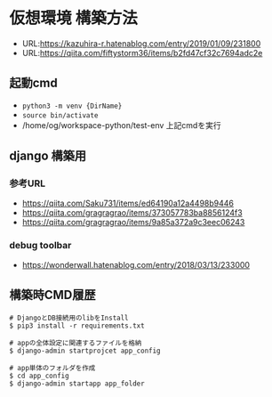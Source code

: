 # 仮想環境 構築方法
- URL:https://kazuhira-r.hatenablog.com/entry/2019/01/09/231800
- URL:https://qiita.com/fiftystorm36/items/b2fd47cf32c7694adc2e
## 起動cmd
- `python3 -m venv {DirName}` 
- `source bin/activate` 
- /home/og/workspace-python/test-env 上記cmdを実行

## django 構築用
### 参考URL
- https://qiita.com/Saku731/items/ed64190a12a4498b9446
- https://qiita.com/gragragrao/items/373057783ba8856124f3
- https://qiita.com/gragragrao/items/9a85a372a9c3eec06243
### debug toolbar
- https://wonderwall.hatenablog.com/entry/2018/03/13/233000

## 構築時CMD履歴
```
# DjangoとDB接続用のlibをInstall
$ pip3 install -r requirements.txt

# appの全体設定に関連するファイルを格納
$ django-admin startprojcet app_config 

# app単体のフォルダを作成
$ cd app_config 
$ django-admin startapp app_folder
